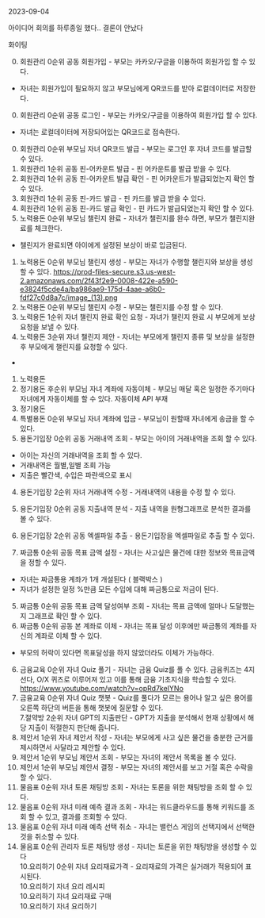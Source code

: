 2023-09-04

아이디어 회의를 하루종일 했다.. 결론이 안났다

화이팅

0. 회원관리	0순위	공동	회원가입	- 부모는 카카오/구글을 이용하여 회원가입 할 수 있다.  
- 자녀는 회원가입이 필요하지 않고 부모님에게 QR코드를 받아 로컬데이터로 저장한다.		
0. 회원관리	0순위	공동	로그인	- 부모는 카카오/구글을 이용하여 회원가입 할 수 있다.
- 자녀는 로컬데이터에 저장되어있는 QR코드로 접속한다.		
0. 회원관리	0순위	부모님	자녀 QR코드 발급	- 부모는 로그인 후 자녀 코드를 발급할 수 있다.		
0. 회원관리	1순위	공동	핀-어카운트 발급	- 핀 어카운트를 발급 받을 수 있다.		
0. 회원관리	1순위	공동	핀-어카운트 발급 확인	- 핀 어카운트가 발급되었는지 확인 할 수 있다.		
0. 회원관리	1순위	공동	핀-카드 발급	- 핀 카드를 발급 받을 수 있다.		
0. 회원관리	1순위	공동	핀-카드 발급 확인	- 핀 카드가 발급되었는지 확인 할 수 있다.		
1. 노력용돈	0순위	부모님	챌린지 완료	- 자녀가 챌린지를 완수 하면, 부모가 챌린지완료를 체크한다.
- 챌린지가 완료되면 아이에게 설정된 보상이 바로 입금된다.		
1. 노력용돈	0순위	부모님	챌린지 생성	- 부모는 자녀가 수행할 챌린지와 보상을 생성 할 수 있다.
	https://prod-files-secure.s3.us-west-2.amazonaws.com/2f43f2e9-0008-422e-a590-e3824f5cde4a/ba986ae9-175d-4aae-a6b0-fdf27c0d8a7c/image_(13).png	
1. 노력용돈	0순위	부모님	챌린지 수정	- 부모는 챌린지를 수정 할 수 있다.		
1. 노력용돈	1순위	자녀	챌린지 완료 확인 요청	- 자녀가 챌린지 완료 시 부모에게 보상요청을 보낼 수 있다. 		
1. 노력용돈	3순위	자녀	챌린지 제안	- 자녀는 부모에게 챌린지 종류 및 보상을 설정한 후 부모에게 챌린지를 요청할 수 있다.
- 		
1. 노력용돈						
2. 정기용돈	후순위	부모님	자녀 계좌에 자동이체	- 부모님 매달 혹은 일정한 주기마다 자녀에게 자동이체를 할 수 있다.		자동이체 API 부재
2. 정기용돈						
3. 특별용돈	0순위	부모님	자녀 계좌에 입금	- 부모님이 원할때 자녀에게 송금을 할 수 있다.		
4. 용돈기입장	0순위	공동	거래내역 조회	- 부모는 아이의 거래내역을 조회 할 수 있다.
- 아이는 자신의 거래내역을 조회 할 수 있다.
- 거래내역은 월별,일별 조회 가능
- 지출은 빨간색, 수입은 파란색으로 표시		
4. 용돈기입장	2순위	자녀	거래내역 수정	- 거래내역의 내용을 수정 할 수 있다.		
4. 용돈기입장	0순위	공동	지출내역 분석	- 지출 내역을 원형그래프로 분석한 결과를 볼 수 있다.
		
4. 용돈기입장	2순위	공동	엑셀파일 추출	- 용돈기입장을 엑셀파일로 추출 할 수 있다.		
5. 짜금통	0순위	공동	목표 금액 설정	- 자녀는 사고싶은 물건에 대한 정보와 목표금액을 정할 수 있다.
- 자녀는 짜금통용 계좌가 1개 개설된다 ( 블랙박스 )
- 자녀가 설정한 일정 %만큼 모든 수입에 대해 짜금통으로 저금이 된다.		
5. 짜금통	0순위	공동	목표 금액 달성여부 조회	- 자녀는 목표 금액에 얼마나 도달했는지 그래프로 확인 할 수 있다.		
5. 짜금통	0순위	공동	본 계좌로 이체	- 자녀는 목표 달성 이후에만 짜금통의 계좌를 자신의 계좌로 이체 할 수 있다.
- 부모의 허락이 있다면 목표달성을 하지 않았더라도 이체가 가능하다.		
6. 금융교육	0순위	자녀	Quiz 풀기	- 자녀는 금융 Quiz를 풀 수 있다. 금융퀴즈는 4지선다, O/X 퀴즈로 이루어져 있고 이를 통해 금융 기초지식을 학습할 수 있다.	https://www.youtube.com/watch?v=opRd7keIYNo	
6. 금융교육	0순위	자녀	Quiz 챗봇	- Quiz를 풀다가 모르는 용어나 알고 싶은 용어를 오른쪽 하단의 버튼을 통해 챗봇에 질문할 수 있다.		
7.절약방	2순위	자녀	 GPT의 지출판단	- GPT가 지출을 분석해서 현재 상황에서 해당 지출이 적절한지 판단해 줍니다.		
8. 제안서	1순위	자녀	제안서 작성	- 자녀는 부모에게 사고 싶은 물건을 충분한 근거를 제시하면서 사달라고 제안할 수 있다.		
8. 제안서	1순위	부모님	제안서 조회	- 부모는 자녀의 제안서 목록을 볼 수 있다.		
8. 제안서	1순위	부모님	제안서 결정	- 부모는 자녀의 제안서를 보고 거절 혹은 수락을 할 수 있다.		
9. 물음표	0순위	자녀	토론 채팅방 조회	- 자녀는 토론을 위한 채팅방을 조회 할 수 있다.		
9. 물음표	0순위	자녀	미래 예측 결과 조회	- 자녀는 워드클라우드를 통해 키워드를 조회 할 수 있고, 결과를 조회할 수 있다. 		
9. 물음표	0순위	자녀	미래 예측 선택 취소	- 자녀는 밸런스 게임의 선택지에서 선택한 것을 취소할 수 있다. 		
9. 물음표	0순위	관리자	토론 채팅방 생성 	- 자녀는 토론을 위한 채팅방을 생성할 수 있다		
10.요리하기	0순위	자녀	요리재료가격	- 요리재료의 가격은 실거래가 적용되어 표시된다.		
10.요리하기		자녀	요리 레시피			
10.요리하기		자녀	요리재료 구매			
10.요리하기		자녀	요리하기			
